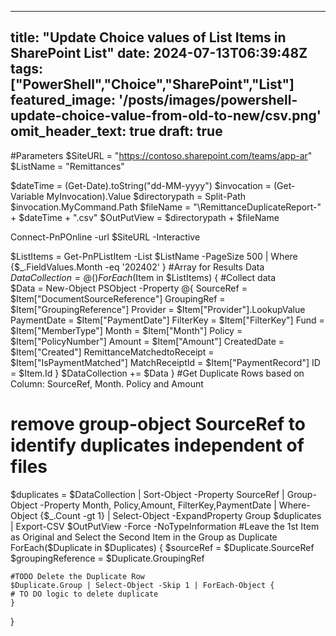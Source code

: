    ---
title: "Update Choice values of List Items in SharePoint List"
date: 2024-07-13T06:39:48Z
tags: ["PowerShell","Choice","SharePoint","List"]
featured_image: '/posts/images/powershell-update-choice-value-from-old-to-new/csv.png'
omit_header_text: true
draft: true
---

#Parameters
$SiteURL = "https://contoso.sharepoint.com/teams/app-ar"
$ListName = "Remittances"

$dateTime = (Get-Date).toString("dd-MM-yyyy")
$invocation = (Get-Variable MyInvocation).Value
$directorypath = Split-Path $invocation.MyCommand.Path
$fileName = "\RemittanceDuplicateReport-" + $dateTime + ".csv"
$OutPutView = $directorypath + $fileName

Connect-PnPOnline -url $SiteURL -Interactive


$ListItems = Get-PnPListItem -List $ListName  -PageSize 500 | Where {$_.FieldValues.Month -eq '202402' }
#Array for Results Data
$DataCollection = @()
ForEach($Item in $ListItems)
{
    #Collect data       
    $Data = New-Object PSObject -Property @{
            SourceRef  = $Item["DocumentSourceReference"]
            GroupingRef  = $Item["GroupingReference"]
            Provider  = $Item["Provider"].LookupValue
            PaymentDate  = $Item["PaymentDate"]
            FilterKey  = $Item["FilterKey"]
            Fund  = $Item["MemberType"]
            Month = $Item["Month"]
            Policy = $Item["PolicyNumber"]
            Amount = $Item["Amount"]
            CreatedDate = $Item["Created"]
            RemittanceMatchedtoReceipt = $Item["IsPaymentMatched"]
            MatchReceiptId = $Item["PaymentRecord"]
            ID = $Item.Id
        }
    $DataCollection += $Data
}
#Get Duplicate Rows based on Column: SourceRef, Month. Policy and Amount 
# remove group-object SourceRef to identify duplicates independent of files 
$duplicates = $DataCollection | Sort-Object -Property SourceRef  | Group-Object -Property Month, Policy,Amount, FilterKey,PaymentDate | Where-Object {$_.Count -gt 1} | Select-Object -ExpandProperty Group
$duplicates | Export-CSV $OutPutView -Force -NoTypeInformation
#Leave the 1st Item as Original and Select the Second Item in the Group as Duplicate
ForEach($Duplicate in $Duplicates) 
{
    $sourceRef = $Duplicate.SourceRef
    $groupingReference = $Duplicate.GroupingRef

    #TODO Delete the Duplicate Row
    $Duplicate.Group | Select-Object -Skip 1 | ForEach-Object {
    # TO DO logic to delete duplicate
    } 
}

